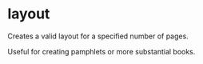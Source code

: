 # layout

Creates a valid layout for a specified number of pages. 

Useful for creating pamphlets or more substantial books.
